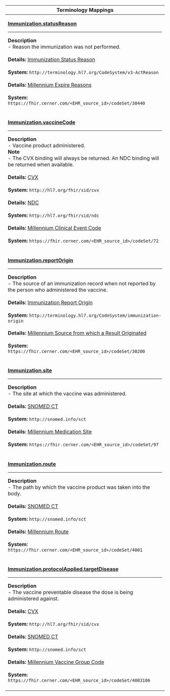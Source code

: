 |Terminology Mappings|
|---|
|<p>**[Immunization.statusReason](https://www.hl7.org/fhir/r4/immunization-definitions.html#Immunization.statusReason)**<hr>**Description**<br>- Reason the immunization was not performed.<br><br>**Details:** [Immunization Status Reason](https://hl7.org/fhir/r4/valueset-immunization-status-reason.html)<br><br>**System:** `http://terminology.hl7.org/CodeSystem/v3-ActReason`<br><br>**Details:** [Millennium Expire Reasons](https://fhir.cerner.com/millennium/r4/proprietary-codes-and-systems/#code-set-30440-expire-reasons)<br><br>**System:** `https://fhir.cerner.com/<EHR_source_id>/codeSet/30440`<br><br>|
|<p>**[Immunization.vaccineCode](https://www.hl7.org/fhir/r4/immunization-definitions.html#Immunization.vaccineCode)**<hr>**Description**<br>- Vaccine product administered.<br>**Note**<br>- The CVX binding will always be returned. An NDC binding will be returned when available.<br><br>**Details:** [CVX](https://hl7.org/fhir/r4/cvx.html)<br><br>**System:** `http://hl7.org/fhir/sid/cvx`<br><br>**Details:** [NDC](https://hl7.org/fhir/r4/ndc.html)<br><br>**System:** `http://hl7.org/fhir/sid/ndc`<br><br>**Details:** [Millennium Clinical Event Code](https://fhir.cerner.com/millennium/r4/proprietary-codes-and-systems/#code-set-72-clinical-event-codes)<br><br>**System:** `https://fhir.cerner.com/<EHR_source_id>/codeSet/72`<br><br>|
|<p>**[Immunization.reportOrigin](https://www.hl7.org/fhir/r4/immunization-definitions.html#Immunization.reportOrigin)**<hr>**Description**<br>- The source of an immunization record when not reported by the person who administered the vaccine.<br><br>**Details:** [Immunization Report Origin](https://hl7.org/fhir/R4/valueset-immunization-origin.html)<br><br>**System:** `http://terminology.hl7.org/CodeSystem/immunization-origin`<br><br>**Details:** [Millennium Source from which a Result Originated](https://fhir.cerner.com/millennium/r4/proprietary-codes-and-systems/#code-set-30200-result-source)<br><br>**System:** `https://fhir.cerner.com/<EHR_source_id>/codeSet/30200`<br><br>|
|<p>**[Immunization.site](https://www.hl7.org/fhir/r4/immunization-definitions.html#Immunization.site)**<hr>**Description**<br>- The site at which the vaccine was administered.<br><br>**Details:** [SNOMED CT](https://hl7.org/fhir/r4/snomedct.html)<br><br>**System:** `http://snomed.info/sct`<br><br>**Details:** [Millennium Medication Site](https://fhir.cerner.com/millennium/r4/proprietary-codes-and-systems/#code-set-97-medication-administration-site)<br><br>**System:** `https://fhir.cerner.com/<EHR_source_id>/codeSet/97`<br><br>|
|<p>**[Immunization.route](https://www.hl7.org/fhir/r4/immunization-definitions.html#Immunization.route)**<hr>**Description**<br>- The path by which the vaccine product was taken into the body.<br><br>**Details:** [SNOMED CT](https://hl7.org/fhir/r4/snomedct.html)<br><br>**System:** `http://snomed.info/sct`<br><br>**Details:** [Millennium Route](https://fhir.cerner.com/millennium/r4/proprietary-codes-and-systems/#code-set-4001-medication-administration-route)<br><br>**System:** `https://fhir.cerner.com/<EHR_source_id>/codeSet/4001`<br><br>|
|<p>**[Immunization.protocolApplied.targetDisease](https://www.hl7.org/fhir/r4/immunization-definitions.html#Immunization.protocolApplied.targetDisease)**<hr>**Description**<br>- The vaccine preventable disease the dose is being administered against.<br><br>**Details:** [CVX](https://hl7.org/fhir/r4/cvx.html)<br><br>**System:** `http://hl7.org/fhir/sid/cvx`<br><br>**Details:** [SNOMED CT](https://hl7.org/fhir/r4/snomedct.html)<br><br>**System:** `http://snomed.info/sct`<br><br>**Details:** [Millennium Vaccine Group Code](https://fhir.cerner.com/millennium/r4/proprietary-codes-and-systems/#code-set-4003106-vaccine-group)<br><br>**System:** `https://fhir.cerner.com/<EHR_source_id>/codeSet/4003106`<br><br>|
